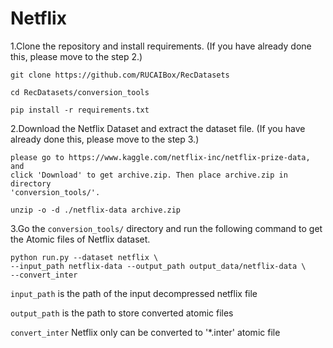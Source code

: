 # Netflix

1.Clone the repository and install requirements. 
(If you have already done this, please move to the step 2.)

```
git clone https://github.com/RUCAIBox/RecDatasets

cd RecDatasets/conversion_tools

pip install -r requirements.txt
```

2.Download the Netflix Dataset and extract the dataset file.
(If you have already done this, please move to the step 3.)

```
please go to https://www.kaggle.com/netflix-inc/netflix-prize-data, and
click 'Download' to get archive.zip. Then place archive.zip in directory
'conversion_tools/'.

unzip -o -d ./netflix-data archive.zip
```

3.Go the ``conversion_tools/`` directory 
and run the following command to get the Atomic files of Netflix dataset.

```
python run.py --dataset netflix \ 
--input_path netflix-data --output_path output_data/netflix-data \
--convert_inter
```

`input_path` is the path of the input decompressed netflix file

`output_path` is the path to store converted atomic files

 
 `convert_inter` Netflix only can be converted to '*.inter' atomic file

